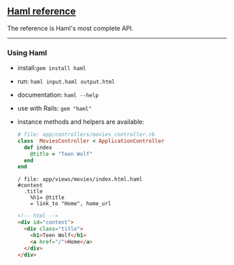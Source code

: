 ## [Haml reference](http://haml.info/docs/yardoc/file.REFERENCE.html)

The reference is Haml's most complete API.

---

### Using Haml

- install:`gem install haml`
- run: `haml input.haml output.html`
- documentation: `haml --help`
- use with Rails: `gem "haml"`
- instance methods and helpers are available:
  ```ruby
  # file: app/controllers/movies_controller.rb
  class  MoviesController < ApplicationController
    def index
      @title = "Teen Wolf"
    end
  end
  ```

  ```haml
  / file: app/views/movies/index.html.haml
  #content
    .title
      %h1= @title
      = link_to "Home", home_url
  ```

  ```html
  <!-- html -->
  <div id="content">
    <div class="title">
      <h1>Teen Wolf</h1>
      <a href="/">Home</a>
    </div>
  </div>
  ```


